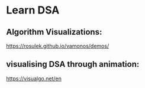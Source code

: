 # **Learn DSA**

## **Algorithm Visualizations:**
https://rosulek.github.io/vamonos/demos/

## **visualising DSA through animation:**
https://visualgo.net/en
